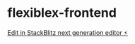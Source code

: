 # flexiblex-frontend

[Edit in StackBlitz next generation editor ⚡️](https://stackblitz.com/~/github.com/jacques-twizeyimana/flexiblex-frontend)